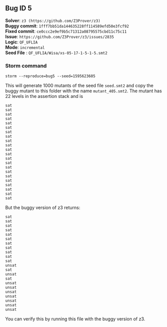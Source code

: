 ## Bug ID 5

**Solver**: `z3 (https://github.com/Z3Prover/z3)`
<br>
**Buggy commit**: `1fff7bb51da144635228ff114589efd50e3fcf92`
<br>
**Fixed commit**: `ce0ccc2e9ef9b5c71312a08795575cbd11c75c11`
<br>
**Issue**: `https://github.com/Z3Prover/z3/issues/2835`
<br>
**Logic**: `QF_UFLIA`
<br>
**Mode**: `incremental`
<br>
**Seed File** : `QF_UFLIA/Wisa/xs-05-17-1-5-1-5.smt2`

### Storm command

```
storm --reproduce=bug5 --seed=1595623605
```

This will generate 1000 mutants of the seed file `seed.smt2` and copy the buggy mutant to this folder with the
name `mutant_405.smt2`.
The mutant has 22 levels in the assertion stack and is

```
sat
sat
sat
sat
sat
sat
sat
sat
sat
sat
sat
sat
sat
sat
sat
sat
sat
sat
sat
sat
sat
sat
``` 

But the buggy version of z3 returns:

```
sat
sat
sat
sat
sat
sat
sat
sat
sat
sat
sat
unsat
sat
unsat
sat
unsat
unsat
unsat
unsat
unsat
unsat
unsat
``` 

You can verify this by running this file with the buggy version of z3. 


